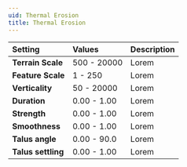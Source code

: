 ```yaml
---
uid: Thermal Erosion
title: Thermal Erosion
---
```



| Setting            | Values      | Description |
| :----------------- | :---------- | :---------- |
| **Terrain Scale**  | 500 - 20000 | Lorem       |
| **Feature Scale**  | 1 - 250     | Lorem       |
| **Verticality**    | 50 - 20000  | Lorem       |
| **Duration**       | 0.00 - 1.00 | Lorem       |
| **Strength**       | 0.00 - 1.00 | Lorem       |
| **Smoothness**     | 0.00 - 1.00 | Lorem       |
| **Talus angle**    | 0.00 - 90.0 | Lorem       |
| **Talus settling** | 0.00 - 1.00 | Lorem       |